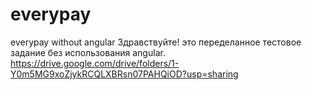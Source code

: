 # everypay
everypay without angular
Здравствуйте! это переделанное тестовое задание без использования angular.
https://drive.google.com/drive/folders/1-Y0m5MG9xoZjykRCQLXBRsn07PAHQiOD?usp=sharing

